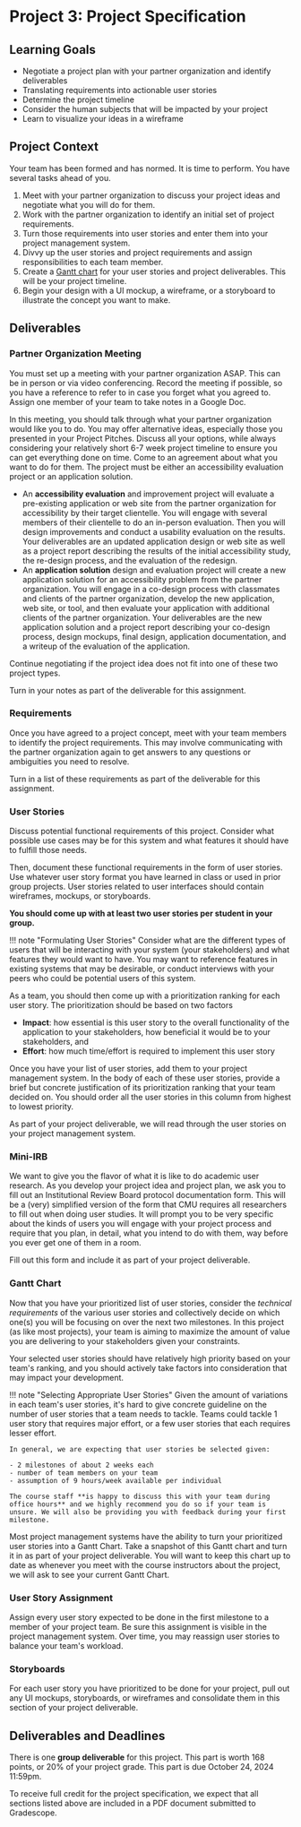 # Project 3: Project Specification

## Learning Goals

- Negotiate a project plan with your partner organization and identify deliverables
- Translating requirements into actionable user stories
- Determine the project timeline
- Consider the human subjects that will be impacted by your project
- Learn to visualize your ideas in a wireframe


## Project Context

Your team has been formed and has normed. It is time to perform. You have several tasks ahead of you.

1. Meet with your partner organization to discuss your project ideas and negotiate what you will do for them. 
1. Work with the partner organization to identify an initial set of project requirements.
1. Turn those requirements into user stories and enter them into your project management system.
1. Divvy up the user stories and project requirements and assign responsibilities to each team member.
1. Create a [Gantt chart](https://en.wikipedia.org/wiki/Gantt_chart) for your user stories and project deliverables. This will be your project timeline.
1. Begin your design with a UI mockup, a wireframe, or a storyboard to illustrate the concept you want to make.

## Deliverables

### Partner Organization Meeting

You must set up a meeting with your partner organization ASAP. This can be in person or via video conferencing. Record the meeting if possible, so you have a reference to refer to in case you forget what you agreed to. Assign one member of your team to take notes in a Google Doc.

In this meeting, you should talk through what your partner organization would like you to do. You may offer alternative ideas, especially those you presented in your Project Pitches. Discuss all your options, while always considering your relatively short 6-7 week project timeline to ensure you can get everything done on time. Come to an agreement about what you want to do for them. The project must be either an accessibility evaluation project or an application solution.

- An **accessibility evaluation** and improvement project will evaluate a pre-existing application or web site from the partner organization for accessibility by their target clientelle. You will engage with several members of their clientelle to do an in-person evaluation. Then you will design improvements and conduct a usability evaluation on the results. Your deliverables are an updated application design or web site as well as a project report describing the results of the initial accessibility study, the re-design process, and the evaluation of the redesign.
- An **application solution** design and evaluation project will create a new application solution for an accessibility problem from the partner organization. You will engage in a co-design process with classmates and clients of the partner organization, develop the new application, web site, or tool, and then evaluate your application with additional clients of the partner organization. Your deliverables are the new application solution and a project report describing your co-design process, design mockups, final design, application documentation, and a writeup of the evaluation of the application. 

Continue negotiating if the project idea does not fit into one of these two project types.

Turn in your notes as part of the deliverable for this assignment.

### Requirements

Once you have agreed to a project concept, meet with your team members to identify the project requirements. This may involve communicating with the partner organization again to get answers to any questions or ambiguities you need to resolve.

Turn in a list of these requirements as part of the deliverable for this assignment. 

### User Stories

Discuss potential functional requirements of this project. Consider what possible use cases may be for this system and what features it should have to fulfill those needs. 

Then, document these functional requirements in the form of user stories. Use whatever user story format you have learned in class or used in prior group projects. User stories related to user interfaces should contain wireframes, mockups, or storyboards.

**You should come up with at least two user stories per student in your group.**

!!! note "Formulating User Stories"
    Consider what are the different types of users that will be interacting with your system (your stakeholders) and what features they would want to have. You may want to reference features in existing systems that may be desirable, or conduct interviews with your peers who could be potential users of this system.

As a team, you should then come up with a prioritization ranking for each user story. The prioritization should be based on two factors 

- **Impact**: how essential is this user story to the overall functionality of the application to your stakeholders, how beneficial it would be to your stakeholders, and
- **Effort**: how much time/effort is required to implement this user story

Once you have your list of user stories, add them to your project management system. In the body of each of these user stories, provide a brief but concrete justification of its prioritization ranking that your team decided on. You should order all the user stories in this column from highest to lowest priority.

As part of your project deliverable, we will read through the user stories on your project management system.

### Mini-IRB 

We want to give you the flavor of what it is like to do academic user research. As you develop your project idea and project plan, we ask you to fill out an Institutional Review Board protocol documentation form. This will be a (very) simplified version of the form that CMU requires all researchers to fill out when doing user studies. It will prompt you to be very specific about the kinds of users you will engage with your project process and require that you plan, in detail, what you intend to do with them, way before you ever get one of them in a room. 

Fill out this form and include it as part of your project deliverable.

### Gantt Chart

Now that you have your prioritized list of user stories, consider the *technical requirements* of the various user stories and collectively decide on which one(s) you will be focusing on over the next two milestones. In this project (as like most projects), your team is aiming to maximize the amount of value you are delivering to your stakeholders given your constraints.

Your selected user stories should have relatively high priority based on your team's ranking, and you should actively take factors into consideration that may impact your development.

!!! note "Selecting Appropriate User Stories"
    Given the amount of variations in each team's user stories, it's hard to give concrete guideline on the number of user stories that a team needs to tackle. Teams could tackle 1 user story that requires major effort, or a few user stories that each requires lesser effort. 
    
    In general, we are expecting that user stories be selected given:

    - 2 milestones of about 2 weeks each
    - number of team members on your team
    - assumption of 9 hours/week available per individual

    The course staff **is happy to discuss this with your team during office hours** and we highly recommend you do so if your team is unsure. We will also be providing you with feedback during your first milestone.


Most project management systems have the ability to turn your prioritized user stories into a Gantt Chart. Take a snapshot of this Gantt chart and turn it in as part of your project deliverable. You will want to keep this chart up to date as whenever you meet with the course instructors about the project, we will ask to see your current Gantt Chart. 

### User Story Assignment

Assign every user story expected to be done in the first milestone to a member of your project team. Be sure this assignment is visible in the project management system. Over time, you may reassign user stories to balance your team's workload.

### Storyboards

For each user story you have prioritized to be done for your project, pull out any UI mockups, storyboards, or wireframes and consolidate them in this section of your project deliverable.

## Deliverables and Deadlines

There is one **group deliverable** for this project. This part is worth 168 points, or 20% of your project grade. This part is due October 24, 2024 11:59pm. 

To receive full credit for the project specification, we expect that all sections listed above are included in a PDF document submitted to Gradescope. 

